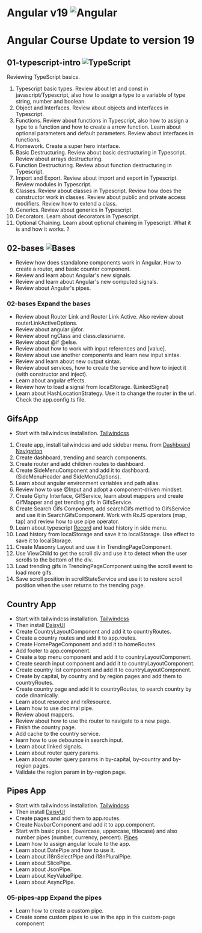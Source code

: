 # Angular v19 ![Angular](https://img.shields.io/badge/angular-%23DD0031.svg?style=for-the-badge&logo=angular&logoColor=white)

# Angular Course Update to version 19

## 01-typescript-intro ![TypeScript](https://img.shields.io/badge/typescript-%23007ACC.svg?style=for-the-badge&logo=typescript&logoColor=white)
Reviewing TypeScript basics.

01. Typescript basic types. Review about let and const in javascript/Typescript, also how to assign a type to a variable of type string, number and boolean.
02. Object and Interfaces. Review about objects and interfaces in Typescript.
03. Functions. Review about functions in Typescript, also how to assign a type to a function and how to create a arrow function. Learn about optional parameters and default parameters. Review about interfaces in functions.
04. Homework. Create a super hero interface.
05. Basic Destructuring. Review about basic destructuring in Typescript. Review about arrays destructuring.
06. Function Destructuring. Review about function destructuring in Typescript.
07. Import and Export. Review about import and export in Typescript. Review modules in Typescript.  
08. Classes. Review about classes in Typescript. Review how does the constructor work in classes. Review about public and private access modifiers. Review how to extend a class.
09. Generics. Review about generics in Typescript.
10. Decorators. Learn about decorators in Typescript.
11. Optional Chaining. Learn about optional chaining in Typescript. What it is and how it works. ? 

## 02-bases ![Bases](https://img.shields.io/badge/bases-%23DD0031.svg?style=for-the-badge&logo=angular&logoColor=white)
- Review how does standalone components work in Angular. How to create a router, and basic counter component.
- Review and learn about Angular's new signals.
- Review and learn about Angular's new computed signals.
- Review about Angular's pipes.
### 02-bases Expand the bases
- Review about Router Link and Router Link Active. Also review about routerLinkActiveOptions.
- Review about angular @for.
- Review about ngClass and class.classname.
- Review about @if @else.
- Review about how to work with input references and [value].
- Review about use another components and learn new input sintax.
- Review and learn about new output sintax.
- Review about services, how to create the service and how to inject it (with constructor and inject).
- Learn about angular effects.
- Review how to load a signal from localStorage. (LinkedSignal)
- Learn about HashLocationStrategy. Use it to change the router in the url. Check the app.config.ts file.

## GifsApp
- Start with tailwindcss installation. [Tailwindcss](https://tailwindcss.com/docs/installation/framework-guides/angular)
01. Create app, install tailwindcss and add sidebar menu. from [Dashboard Navigation](https://www.creative-tim.com/twcomponents/component/dashboard-navigation)
02. Create dashboard, trending and search components. 
03. Create router and add children routes to dashboard.
04. Create SideMenuComponent and add it to dashboard. (SideMenuHeader and SideMenuOptions).
05. Learn about angular environment variables and path alias.
06. Review how to use @Input and adopt a component-driven mindset.
07. Create Giphy Interface, GifService, learn about mappers and create GifMapper and get trending gifs in GifsService.
08. Create Search Gifs Component, add searchGifs method to GifsService and use it in SearchGifsComponent. Work with RxJS operators (map, tap) and review how to use pipe operator.
09. Learn about typescript [Record](https://www.typescriptlang.org/docs/handbook/utility-types.html#recordkeys-type) and load history in side menu. 
10. Load history from localStorage and save it to localStorage. Use effect to save it to localStorage. 
11. Create Masonry Layout and use it in TrendingPageComponent. 
12. Use ViewChild to get the scroll div and use it to detect when the user scrolls to the bottom of the div.
13. Load trending gifs in TrendingPageComponent using the scroll event to load more gifs.
14. Save scroll position in scrollStateService and use it to restore scroll position when the user returns to the trending page.

## Country App
- Start with tailwindcss installation. [Tailwindcss](https://tailwindcss.com/docs/installation/framework-guides/angular)
- Then install [DaisyUI](https://daisyui.com/docs/install/)
- Create CountryLayoutComponent and add it to countryRoutes.
- Create a country routes and add it to app.routes.
- Create HomePageComponent and add it to homeRoutes.
- Add footer to app.component.
- Create a top menu component and add it to countryLayoutComponent.
- Create search input component and add it to countryLayoutComponent.
- Create country list component and add it to countryLayoutComponent.
- Create by capital, by country and by region pages and add them to countryRoutes.
- Create country page and add it to countryRoutes, to search country by code dinamically.
- Learn about resource and rxResource.
- Learn how to use decimal pipe.
- Review about mappers.
- Review about how to use the router to navigate to a new page.
- Finish the country page.
- Add cache to the country service.
- learn how to use debounce in search input.
- Learn about linked signals.
- Learn about router query params.
- Learn about router query params in by-capital, by-country and by-region pages.
- Validate the region param in by-region page.

## Pipes App
- Start with tailwindcss installation. [Tailwindcss](https://tailwindcss.com/docs/installation/framework-guides/angular)
- Then install [DaisyUI](https://daisyui.com/docs/install/)
- Create pages and add them to app.routes.
- Create NavbarComponent and add it to app.component.
- Start with basic pipes. (lowercase, uppercase, titlecase) and also number pipes (number, currency, percent). [Pipes](https://angular.dev/guide/templates/pipes)
- Learn how to assign angular locale to the app.
- Learn about DatePipe and how to use it.
- Learn about i18nSelectPipe and i18nPluralPipe.
- Learn about SlicePipe.
- Learn about JsonPipe.
- Learn about KeyValuePipe.
- Learn about AsyncPipe.
### 05-pipes-app Expand the pipes
- Learn how to create a custom pipe.
- Create some custom pipes to use in the app in the custom-page component
